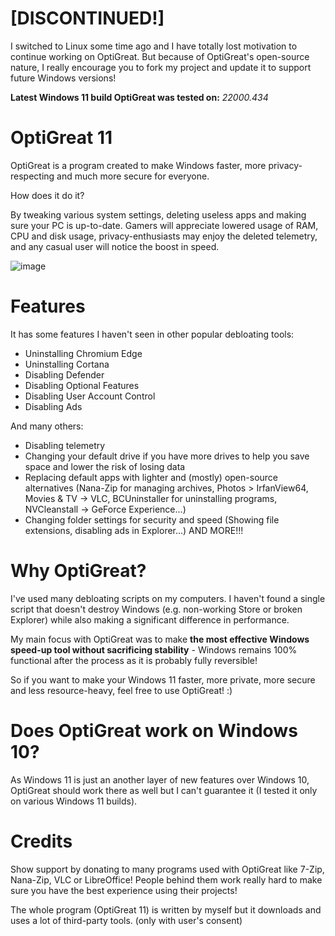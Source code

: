 # [DISCONTINUED!]
I switched to Linux some time ago and I have totally lost motivation to continue working on OptiGreat. 
But because of OptiGreat's open-source nature, I really encourage you to fork my project and update it to support future Windows versions!

**Latest Windows 11 build OptiGreat was tested on:** _22000.434_

# OptiGreat 11 
OptiGreat is a program created to make Windows faster, more privacy-respecting and much more secure for everyone. 

How does it do it? 

By tweaking various system settings, deleting useless apps and making sure your PC is up-to-date.
Gamers will appreciate lowered usage of RAM, CPU and disk usage, privacy-enthusiasts may enjoy the deleted telemetry, and any casual user will notice the boost in speed.


![image](https://user-images.githubusercontent.com/89423482/152525115-6772eb0a-c905-4684-b1eb-55dfe6a571a2.png)


# Features
It has some features I haven't seen in other popular debloating tools:
 - Uninstalling Chromium Edge
 - Uninstalling Cortana
 - Disabling Defender
 - Disabling Optional Features
 - Disabling User Account Control
 - Disabling Ads

And many others:
- Disabling telemetry
- Changing your default drive if you have more drives to help you save space and lower the risk of losing data
- Replacing default apps with lighter and (mostly) open-source alternatives (Nana-Zip for managing archives, Photos > IrfanView64, Movies & TV -> VLC, BCUninstaller for uninstalling programs, NVCleanstall -> GeForce Experience...)
- Changing folder settings for security and speed (Showing file extensions, disabling ads in Explorer...)
 AND MORE!!!
 
 # Why OptiGreat?
 I've used many debloating scripts on my computers.
 I haven't found a single script that doesn't destroy Windows (e.g. non-working Store or broken Explorer) while also making a significant difference in performance.
 
 My main focus with OptiGreat was to make **the most effective Windows speed-up tool without sacrificing stability** - Windows remains 100% functional after the process as it is probably fully reversible!
 
So if you want to make your Windows 11 faster, more private,
more secure and less resource-heavy, feel free to use OptiGreat! :)

# Does OptiGreat work on Windows 10?
As Windows 11 is just an another layer of new features over Windows 10, OptiGreat should work there as well but I can't guarantee it (I tested it only on various Windows 11 builds).

# Credits
Show support by donating to many programs used with OptiGreat like 7-Zip, Nana-Zip, VLC or LibreOffice! People behind them work really hard to make sure you have the best experience using their projects!

The whole program (OptiGreat 11) is written by myself but it downloads and uses a lot of third-party tools. (only with user's consent)

